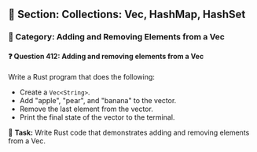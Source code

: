 ## 📘 Section: Collections: Vec, HashMap, HashSet
### 🔹 Category: Adding and Removing Elements from a Vec
#### ❓ Question 412: Adding and removing elements from a Vec

Write a Rust program that does the following:

- Create a `Vec<String>`.
- Add "apple", "pear", and "banana" to the vector.
- Remove the last element from the vector.
- Print the final state of the vector to the terminal.

🔧 **Task:** Write Rust code that demonstrates adding and removing elements from a Vec.
